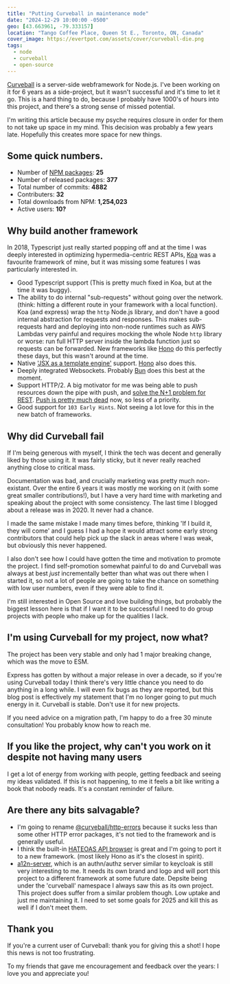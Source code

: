```yaml
---
title: "Putting Curveball in maintenance mode"
date: "2024-12-29 10:00:00 -0500"
geo: [43.663961, -79.333157]
location: "Tango Coffee Place, Queen St E., Toronto, ON, Canada"
cover_image: https://evertpot.com/assets/cover/curveball-die.png
tags:
  - node
  - curveball
  - open-source
---
```


[Curveball][1] is a server-side webframework for Node.js. I've been working on
it for 6 years as a side-project, but it wasn't successful and it's time to let
it go. This is a hard thing to do, because I probably have 1000's of hours into
this project, and there's a strong sense of missed potential.

I'm writing this article because my psyche requires closure in order for them to
not take up space in my mind. This decision was probably a few years late.
Hopefully this creates more space for new things.


Some quick numbers.
-------------------

* Number of [NPM packages][2]: **25**
* Number of released packages: **377**
* Total number of commits: **4882**
* Contributers: **32**
* Total downloads from NPM: **1,254,023**
* Active users: **10?**

Why build another framework
---------------------------

In 2018, Typescript just really started popping off and at the time I was
deeply interested in optimizing hypermedia-centric REST APIs, [Koa][3] was
a favourite framework of mine, but it was missing some features I was
particularly interested in. 

* Good Typescript support (This is pretty much fixed in Koa, but at the time
  it was buggy).
* The ability to do internal "sub-requests" without going over the network.
  (think: hitting a different route in your framework with a local function).
  Koa (and express) wrap the `http` Node.js library, and don't have a good
  internal abstraction for requests and responses. This makes sub-requests
  hard and deploying into non-node runtimes such as AWS Lambdas very painful
  and requires mocking the whole Node `http` library or worse: run full HTTP
  server inside the lambda function just so requests can be forwarded.
  New frameworks like [Hono][4] do this perfectly these days, but this wasn't
  around at the time.
* Native ['JSX as a template engine'][6] support. [Hono][5] also does this.
* Deeply integrated Websockets. Probably [Bun][7] does this best at the
  moment. 
* Support HTTP/2. A big motivator for me was being able to push resources
  down the pipe with push, and [solve the N+1 problem for REST][8]. [Push is
  pretty much dead][9] now, so less of a priority.
* Good support for `103 Early Hints`. Not seeing a lot love for this in the
  new batch of frameworks.


Why did Curveball fail
----------------------

If I'm being generous with myself, I think the tech was decent and generally
liked by those using it. It was fairly sticky, but it never really reached
anything close to critical mass.

Documentation was bad, and crucially marketing was pretty much non-existant.
Over the entire 6 years it was mostly me working on it (with some great smaller
contributions!), but I have a very hard time with marketing and speaking about
the project with some consistency. The last time I blogged about a release was
in 2020. It never had a chance.

I made the same mistake I made many times before, thinking 'If I build it, they
will come' and I guess I had a hope it would attract some early strong
contributors that could help pick up the slack in areas where I was weak, but
obviously this never happened.

I also don't see how I could have gotten the time and motivation to promote
the project. I find self-promotion somewhat painful to do and Curveball was
always at best _just_ incrementally better than what was out there when I
started it, so not a lot of people are going to take the chance on something
with low user numbers, even if they were able to find it.

I'm still interested in Open Source and love building things, but probably the
biggest lesson here is that if I want it to be successful I need to do group
projects with people who make up for the qualities I lack.


I'm using Curveball for my project, now what?
---------------------------------------------

The project has been very stable and only had 1 major breaking change, which
was the move to ESM.

Express has gotten by without a major release in over a decade, so if you're
using Curveball today I think there's very little chance you need to do
anything in a long while. I will even fix bugs as they are reported, but this
blog post is effectively my statement that I'm no longer going to put much
energy in it. Curveball is stable. Don't use it for new projects.

If you need advice on a migration path, I'm happy to do a free 30 minute
consultation! You probably know how to reach me.

If you like the project, why can't you work on it despite not having many users
--------------------------------------------------------------------------------

I get a lot of energy from working with people, getting feedback and seeing
my ideas validated. If this is not happening, to me it feels a bit like writing
a book that nobody reads. It's a constant reminder of failure.


Are there any bits salvagable?
------------------------------

* I'm going to rename [@curveball/http-errors][9] because it sucks less than
  some other HTTP error packages, it's not tied to the framework and is
  generally useful.
* I think the built-in [HATEOAS API browser][10] is great and I'm going to
  port it to a new framework. (most likely Hono as it's the closest in spirit).
* [a12n-server][11], which is an authn/authz server similar to keycloak is
  still very interesting to me. It needs its own brand and logo and will port
  this project to a different framework at some future date. Depsite being
  under the 'curveball' namespace I always saw this as its own project. This
  project does suffer from a similar problem though. Low uptake and just me
  maintaining it. I need to set some goals for 2025 and kill this as well if
  I don't meet them.

Thank you
---------

If you're a current user of Curveball: thank you for giving this a shot! I
hope this news is not too frustrating.

To my friends that gave me encouragement and feedback over the years: I love
you and appreciate you!


[1]: https://curveballjs.org/
[2]: https://www.npmjs.com/search?q=%40curveball
[3]: https://koajs.com/
[4]: https://hono.dev/
[5]: https://hono.dev/docs/guides/jsx
[6]: https://evertpot.com/jsx-template/
[7]: https://bun.sh/docs/api/websockets
[8]: https://evertpot.com/h2-parallelism/
[9]: https://www.npmjs.com/package/@curveball/http-errors
[10]: https://github.com/curveball/browser/
[11]: https://github.com/curveball/a12n-server 
